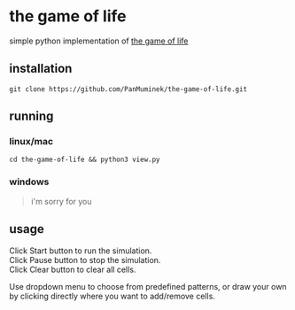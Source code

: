 # the game of life
simple python implementation of [the game of life](https://en.wikipedia.org/wiki/Conway's_Game_of_Life)

## installation
```
git clone https://github.com/PanMuminek/the-game-of-life.git
```
## running

### linux/mac
```
cd the-game-of-life && python3 view.py
 ```

### windows
> i'm sorry for you

## usage
Click Start button to run the simulation. <br>
Click Pause button to stop the simulation. <br>
Click Clear button to clear all cells. <br>

Use dropdown menu to choose from predefined patterns, or draw your own by clicking directly where you want to add/remove cells.
